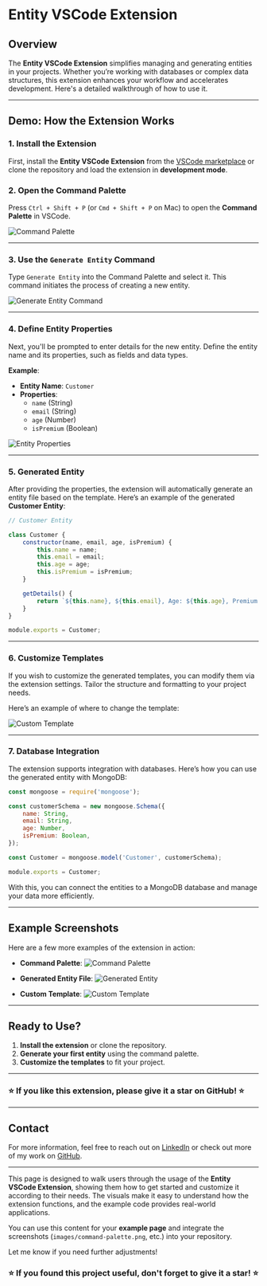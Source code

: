# Entity VSCode Extension

## Overview

The **Entity VSCode Extension** simplifies managing and generating entities in your projects. Whether you’re working with databases or complex data structures, this extension enhances your workflow and accelerates development. Here's a detailed walkthrough of how to use it.

---

## Demo: How the Extension Works

### 1. Install the Extension

First, install the **Entity VSCode Extension** from the [VSCode marketplace]() or clone the repository and load the extension in **development mode**.

### 2. Open the Command Palette

Press `Ctrl + Shift + P` (or `Cmd + Shift + P` on Mac) to open the **Command Palette** in VSCode.

![Command Palette](images/command-palette.png)

---

### 3. Use the `Generate Entity` Command

Type `Generate Entity` into the Command Palette and select it. This command initiates the process of creating a new entity.

![Generate Entity Command](images/generate-entity-command.png)

---

### 4. Define Entity Properties

Next, you'll be prompted to enter details for the new entity. Define the entity name and its properties, such as fields and data types.

**Example**:
- **Entity Name**: `Customer`
- **Properties**:
  - `name` (String)
  - `email` (String)
  - `age` (Number)
  - `isPremium` (Boolean)

![Entity Properties](images/entity-properties.png)

---

### 5. Generated Entity

After providing the properties, the extension will automatically generate an entity file based on the template. Here’s an example of the generated **Customer Entity**:

```javascript
// Customer Entity

class Customer {
    constructor(name, email, age, isPremium) {
        this.name = name;
        this.email = email;
        this.age = age;
        this.isPremium = isPremium;
    }

    getDetails() {
        return `${this.name}, ${this.email}, Age: ${this.age}, Premium: ${this.isPremium}`;
    }
}

module.exports = Customer;
```

---

### 6. Customize Templates

If you wish to customize the generated templates, you can modify them via the extension settings. Tailor the structure and formatting to your project needs.

Here’s an example of where to change the template:

![Custom Template](images/custom-template.png)

---

### 7. Database Integration

The extension supports integration with databases. Here’s how you can use the generated entity with MongoDB:

```javascript
const mongoose = require('mongoose');

const customerSchema = new mongoose.Schema({
    name: String,
    email: String,
    age: Number,
    isPremium: Boolean,
});

const Customer = mongoose.model('Customer', customerSchema);

module.exports = Customer;
```

With this, you can connect the entities to a MongoDB database and manage your data more efficiently.

---

## Example Screenshots

Here are a few more examples of the extension in action:

- **Command Palette**:
  ![Command Palette](images/command-palette-example.png)

- **Generated Entity File**:
  ![Generated Entity](images/generated-entity-example.png)

- **Custom Template**:
  ![Custom Template](images/custom-templates-example.png)

---

## Ready to Use?

1. **Install the extension** or clone the repository.
2. **Generate your first entity** using the command palette.
3. **Customize the templates** to fit your project.

---

### ⭐ If you like this extension, please give it a star on GitHub! ⭐

---

## Contact

For more information, feel free to reach out on [LinkedIn](https://www.linkedin.com/in/aliza-hashmat) or check out more of my work on [GitHub](https://github.com/AlizaHashmat-eng).

---

This page is designed to walk users through the usage of the **Entity VSCode Extension**, showing them how to get started and customize it according to their needs. The visuals make it easy to understand how the extension functions, and the example code provides real-world applications.

You can use this content for your **example page** and integrate the screenshots (`images/command-palette.png`, etc.) into your repository.

Let me know if you need further adjustments!
### ⭐ If you found this project useful, don't forget to give it a star! ⭐

